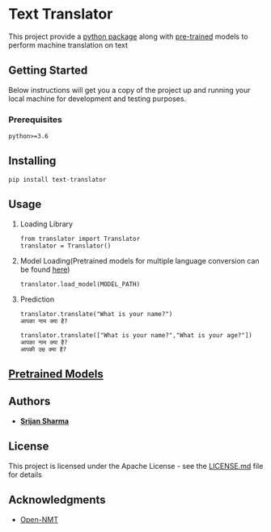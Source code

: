 # Text Translator
This project provide a
[python package](https://pypi.org/project/text-translator/) along with
[pre-trained](https://github.com/srijan14/Machine-Translation-Models-And-Data)
models to perform machine translation on text

## Getting Started
Below instructions will get you a copy of the project up and running
your local machine for development and testing purposes.
### Prerequisites

```
python>=3.6
```

## Installing

```
pip install text-translator
```

## Usage

1. Loading Library
    ```
    from translator import Translator
    translator = Translator()
    ```
    
2. Model Loading(Pretrained models for multiple language conversion can
   be found
   [here](https://github.com/srijan14/Machine-Translation-Models-And-Data))
    ```
    translator.load_model(MODEL_PATH)
    ```
    
3. Prediction

    ```
    translator.translate("What is your name?")  
    आपका नाम क्या है?
    ```
    
    ```
    translator.translate(["What is your name?","What is your age?"])
    आपका नाम क्या है?
    आपकी उम्र क्या है?
    ```

## [Pretrained Models](https://github.com/srijan14/Machine-Translation-Models-And-Data)

## Authors

* [**Srijan Sharma**](https://github.com/srijan14)

## License

This project is licensed under the Apache License - see the
[LICENSE.md](./LICENSE) file for details

## Acknowledgments

* [Open-NMT](https://github.com/OpenNMT/OpenNMT-py)
